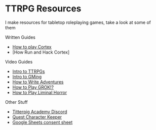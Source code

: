 # TTRPG Resources

I make resources for tabletop roleplaying games, take a look at some of them

Written Guides
- [How to play Cortex](./ttrpgstuff/howtoplaycortex)
- [How Run and Hack Cortex]

Video Guides
- [Intro to TTRPGs](https://www.youtube.com/watch?v=_gsN7pd-MH8)
- [Intro to GMing](https://www.youtube.com/watch?v=v_Re2VT2KHU)
- [How to Write Adventures](https://www.youtube.com/watch?v=JjcrwJrfCCE)
- [How to Play GROK!?](https://www.youtube.com/watch?v=4DZlGLMy-ek)
- [How to Play Liminal Horror](https://youtu.be/vJ9MfG7q1wo)

Other Stuff
- [Titterpig Academy Discord](https://bit.ly/titterpig)
- [Quest Character Keeper](https://docs.google.com/spreadsheets/d/1XSAJisPELpAplJueMqR7qhHex-FZnL8z6ztDafnC9fY/edit?usp=drive_link)
- [Google Sheets consent sheet](https://docs.google.com/spreadsheets/d/1Pm0r9u0r0DvXZRWsyYH_6gyYkgADRsJIxUkFYepZS_U/edit?usp=sharing)


  
